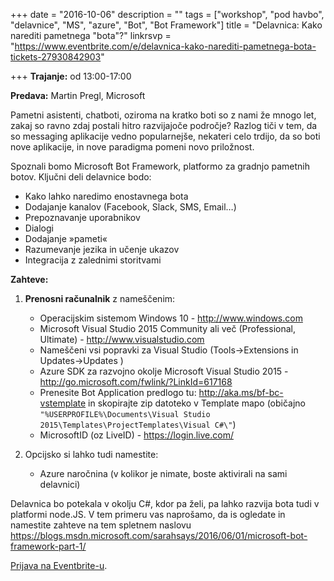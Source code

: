 +++
date = "2016-10-06"
description = ""
tags = ["workshop", "pod havbo", "delavnice", "MS", "azure", "Bot", "Bot Framework"]
title = "Delavnica: Kako narediti pametnega \"bota\"?"
linkrsvp = "https://www.eventbrite.com/e/delavnica-kako-narediti-pametnega-bota-tickets-27930842903"

+++
**Trajanje:** od 13:00-17:00

**Predava:** Martin Pregl, Microsoft

Pametni asistenti, chatboti, oziroma na kratko boti so z nami že mnogo let, zakaj so ravno zdaj postali hitro razvijajoče področje? Razlog tiči v tem, da so messaging aplikacije vedno popularnejše, nekateri celo trdijo, da so boti nove aplikacije, in nove paradigma pomeni novo priložnost.

Spoznali bomo Microsoft Bot Framework, platformo za gradnjo pametnih botov. Ključni deli delavnice bodo:
   - Kako lahko naredimo enostavnega bota
   - Dodajanje kanalov (Facebook, Slack, SMS, Email…)
   - Prepoznavanje uporabnikov
   - Dialogi
   - Dodajanje »pameti«
   - Razumevanje jezika in učenje ukazov
   - Integracija z zalednimi storitvami

<!--more-->

**Zahteve:**

1. **Prenosni računalnik** z nameščenim:

   - Operacijskim sistemom Windows 10 - http://www.windows.com
   - Microsoft Visual Studio 2015 Community ali več (Professional, Ultimate) - http://www.visualstudio.com
   - Nameščeni vsi popravki za Visual Studio (Tools->Extensions in Updates->Updates )
   - Azure SDK za razvojno okolje Microsoft Visual Studio 2015 - http://go.microsoft.com/fwlink/?LinkId=617168
   - Prenesite Bot Application predlogo tu: http://aka.ms/bf-bc-vstemplate in skopirajte zip datoteko v Template mapo (običajno `"%USERPROFILE%\Documents\Visual Studio 2015\Templates\ProjectTemplates\Visual C#\"`)
   - MicrosoftID (oz LiveID) - https://login.live.com/ 

2. Opcijsko si lahko tudi namestite:

   - Azure naročnina (v kolikor je nimate, boste aktivirali na sami delavnici)
   
Delavnica bo potekala v okolju C#, kdor pa želi, pa lahko razvija bota tudi v platformi node.JS. V tem primeru vas naprošamo, da is ogledate in namestite zahteve na tem spletnem naslovu https://blogs.msdn.microsoft.com/sarahsays/2016/06/01/microsoft-bot-framework-part-1/ 


[Prijava na Eventbrite-u](https://www.eventbrite.com/e/delavnica-kako-narediti-pametnega-bota-tickets-27930842903).
